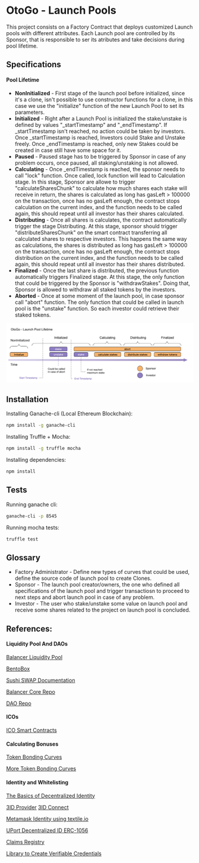 # OtoGo - Launch Pools

This project consists on a Factory Contract that deploys customized Launch pools with different attributes. Each Launch pool are controlled by its Sponsor, that is responsible to ser its atributes and take decisions during pool lifetime.

## Specifications

#### Pool Lifetime

- **NonInitialized** - First stage of the launch pool before initialized, since it's a clone, isn't possible to use constructor functions for a clone, in this case we use the "initialize" function of the new Launch Pool to set its parameters.
- **Initialized** - Right after a Launch Pool is initialized the stake/unstake is defined by values "_startTimestamp" and "_endTimestamp". If _startTimestamp isn't reached, no action could be taken by investors. Once _startTimestamp is reached, Investors could Stake and Unstake freely. Once _endTimestamp is reached, only new Stakes could be created in case still have some space for it.
- **Paused** - Paused stage has to be triggered by Sponsor in case of any problem occurs, once paused, all staking/unstaking is not allowed.
- **Calculating** - Once _endTimestamp is reached, the sponsor needs to call "lock" function. Once called, lock function will lead to Calculation stage. In this stage, Sponsor are allowe to trigger "calculateSharesChunk" to calculate how much shares each stake will receive in return, the shares is calculated as long has gasLeft > 100000 on the transaction, once has no gasLeft enough, the contract stops calculation on the current index, and the function needs to be called again, this should repeat until all investor has their shares calculated.
- **Distributing** - Once all shares is calculates, the contract automatically trigger the stage Distributing. At this stage, sponsor should trigger "distributeSharesChunk" on the smart contract transferring all calculated shares to respective investors. This happens the same way as calculations, the shares is distributed as long has gasLeft > 100000 on the transaction, once has no gasLeft enough, the contract stops distribution on the current index, and the function needs to be called again, this should repeat until all investor has their shares distributed.
- **Finalized** - Once the last share is distributed, the previous function automatically triggers Finalized stage. At this stage, the only function that could be triggered by the Sponsor is "withdrawStakes". Doing that, Sponsor is allowed to withdraw all staked tokens by the investors.
- **Aborted** - Once at some moment of the launch pool, in case sponsor call "abort" function. The only function that could be called in launch pool is the "unstake" function. So each investor could retrieve their staked tokens.

![Otogo Launch Pool Lifetime](./docs/otogo-lifetime.png)

## Installation

Installing Ganache-cli (Local Ethereum Blockchain):

```sh
npm install -g ganache-cli
```

Installing Truffle + Mocha:

```sh
npm install -g truffle mocha
```

Installing dependencies:

```sh
npm install
```

## Tests 

Running ganache cli:

```sh
ganache-cli -p 8545
```

Running mocha tests:

```sh
truffle test
```

## Glossary 

- Factory Administrator - Define new types of curves that could be used, define the source code of launch pool to create Clones.
- Sponsor - The launch pool creator/owners, the one who defined all specifications of the launch pool and trigger transactiosn to proceed to next steps and abort launch pool in case of any problem.
- Investor - The user who stake/unstake some value on launch pool and receive some shares related to the project on launch pool is concluded.


## References:

#### Liquidity Pool And DAOs
[Balancer Liquidity Pool](https://medium.com/balancer-protocol/building-liquidity-into-token-distribution-a49d4286e0d4)

[BentoBox](https://boringcrypto.medium.com/bentobox-to-launch-and-beyond-d2d5dc2350bd)

[Sushi SWAP Documentation](https://help.sushidocs.com)

[Balancer Core Repo](https://github.com/balancer-labs/balancer-core)

[DAO Repo](https://github.com/blockchainsllc/DAO/blob/develop/DAO.sol)

#### ICOs

[ICO Smart Contracts](https://github.com/TokenMarketNet/smart-contracts/tree/master/contracts)

#### Calculating Bonuses

[Token Bonding Curves](http://coders-errand.com/token_bonding_curves/)

[More Token Bonding Curves](https://hackernoon.com/more-price-functions-for-token-bonding-curves-d42b325ca14b)

#### Identity and Whitelisting

[The Basics of Decentralized Identity](https://medium.com/uport/the-basics-of-decentralized-identity-d1ff01f15df1)

[3ID Provider](https://github.com/ceramicstudio/js-3id-did-provider)
[3ID Connect](https://github.com/ceramicstudio/3id-connect)

[Metamask Identity using textile.io](https://github.com/textileio/js-examples/blob/master/metamask-identities-ed25519/)

[UPort Decentralized ID ERC-1056](https://github.com/uport-project/ethr-did)

[Claims Registry](https://github.com/ethereum/EIPs/issues/780)

[Library to Create Verifiable Credentials](https://github.com/decentralized-identity/did-jwt-vc)